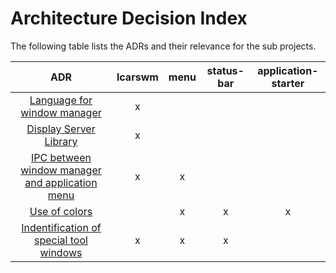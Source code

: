 # Architecture Decision Index
The following table lists the ADRs and their relevance for the sub projects.

| ADR | lcarswm | menu | status-bar | application-starter |
|:-:|:-:|:-:|:-:|:-:|
| [Language for window manager](adrs/language-for-wm.md) | x |  |  |  |
| [Display Server Library](adrs/display-server-library.md) | x |  |  |  |
| [IPC between window manager and application menu](adrs/ipc-between-wm-and-menu.md) | x | x |  |  |
| [Use of colors](adrs/use-of-colors.md) |  | x | x | x |
| [Indentification of special tool windows](adrs/identification-of-special-tool-windows.md) | x | x | x |  |
